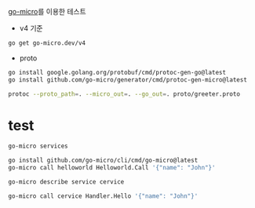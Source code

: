 [go-micro](https://github.com/go-micro/go-micro)를 이용한 테스트
- v4 기준

```bash
go get go-micro.dev/v4
```

- proto
```bash
go install google.golang.org/protobuf/cmd/protoc-gen-go@latest
go install github.com/go-micro/generator/cmd/protoc-gen-micro@latest 
```
```bash
protoc --proto_path=. --micro_out=. --go_out=. proto/greeter.proto
```

# test
```bash
go-micro services
```

```bash
go install github.com/go-micro/cli/cmd/go-micro@latest
go-micro call helloworld Helloworld.Call '{"name": "John"}'
```

```bash
go-micro describe service cervice
```

```bash
go-micro call cervice Handler.Hello '{"name": "John"}'
```